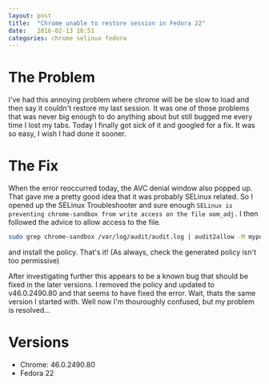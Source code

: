 ```yaml
---
layout: post
title:  "Chrome unable to restore session in Fedora 22"
date:   2016-02-13 16:51
categories: chrome selinux fedora 
---
```


# The Problem #
I've had this annoying problem where chrome will be be slow to load and then say it couldn't restore my last session. It was one of those problems that was never big enough to do anything about but still bugged me every time I lost my tabs. Today I finally got sick of it and googled for a fix. It was so easy, I wish I had done it sooner. 

# The Fix #
When the error reoccurred today, the AVC denial window also popped up. That gave me a pretty good idea that it was probably SELinux related. So I opened up the SELinux Troubleshooter and sure enough ```SELinux is preventing chrome-sandbox from write access on the file oom_adj.```  I then followed the advice to allow access to the file.

~~~ bash
sudo grep chrome-sandbox /var/log/audit/audit.log | audit2allow -M mypol
~~~
and install the policy. That's it! (As always, check the generated policy isn't too permissive)

After investigating further this appears to be a known bug that should be fixed in the later versions. I removed the policy and updated to v46.0.2490.80 and that seems to have fixed the error. Wait, thats the same version I started with. Well now I'm thouroughly confused, but my problem is resolved...

# Versions #
* Chrome: 46.0.2490.80
* Fedora 22
